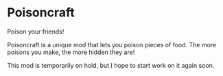 Poisoncraft
===========
Poison your friends!

Poisoncraft is a unique mod that lets you poison pieces of food. The more poisons you make, the more hidden they are!

This mod is temporarily on hold, but I hope to start work on it again soon.
